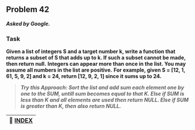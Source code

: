 ## Problem 42
***Asked by Google.***
### Task
**Given a list of integers S and a target number k, write a function that returns a subset of S that adds up to k. If such a subset cannot be made, then return null.**
**Integers can appear more than once in the list. You may assume all numbers in the list are positive.**
**For example, given S = [12, 1, 61, 5, 9, 2] and k = 24, return [12, 9, 2, 1] since it sums up to 24.**

>***Try this Approach: Sort the list and add sum each element one by one to the SUM, untill sum becomes equal to that K. Else if SUM is less than K and all elements are used then return NULL. Else if SUM is greater than K, then also return NULL.***

|**:file_folder: [INDEX](https://github.com/theInvincible/Daily-Coding-Problem/blob/master/Collection/INDEX.md)**|
|----------------------------------------------------------------------------------------------------------------|
